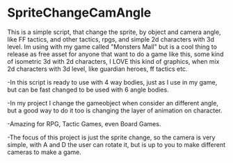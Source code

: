 # SpriteChangeCamAngle
This is a simple script, that change the sprite, by object and camera angle, like FF tactics, and other tactics, rpgs, and simple 2d characters with 3d level. Im using with my game called "Monsters Mall" but is a cool thing to release as free asset for anyone that want to do a game like this, some kind of isometric 3d with 2d characters, I LOVE this kind of graphics, when mix 2d characters with 3d level, like guardian heroes, ff tactics etc.

-In this script is ready to use with 4 way bodies, just as I use in my game, but can be fast changed to be used with 6 angle bodies.

-In my project I change the gameobject when consider an different angle, but a good way to do it too is changing the layer of animation on character.

-Amazing for RPG, Tactic Games, even Board Games.

-The focus of this project is just the sprite change, so the camera is very simple, with A and D the user can rotate it, but is up to you to make different cameras to make a game.
